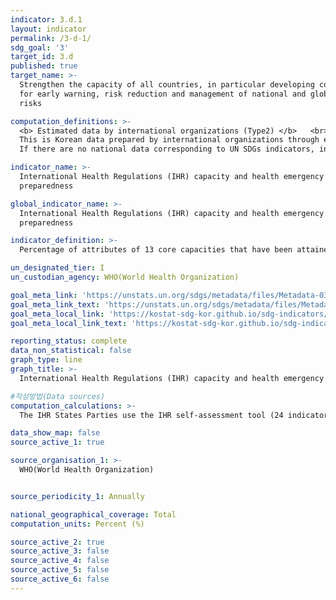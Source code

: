 ```yaml
---
indicator: 3.d.1
layout: indicator
permalink: /3-d-1/
sdg_goal: '3'
target_id: 3.d
published: true
target_name: >-
  Strengthen the capacity of all countries, in particular developing countries,
  for early warning, risk reduction and management of national and global health
  risks

computation_definitions: >-
  <b> Estimated data by international organizations (Type2) </b>   <br>
  This is Korean data prepared by international organizations through estimation and modeling. <br>
  If there are no national data corresponding to UN SDGs indicators, international data are available for monitoring.

indicator_name: >-
  International Health Regulations (IHR) capacity and health emergency
  preparedness

global_indicator_name: >-
  International Health Regulations (IHR) capacity and health emergency
  preparedness

indicator_definition: >-
  Percentage of attributes of 13 core capacities that have been attained. The attainment of the 13 core capacities are measured through 24 detailed indicators (variables). 

un_designated_tier: I
un_custodian_agency: WHO(World Health Organization)

goal_meta_link: 'https://unstats.un.org/sdgs/metadata/files/Metadata-03-0d-01.pdf'
goal_meta_link_text: 'https://unstats.un.org/sdgs/metadata/files/Metadata-03-0d-01.pdf'
goal_meta_local_link: 'https://kostat-sdg-kor.github.io/sdg-indicators/public/data/Metadata-03-0d-01_ENG.pdf'
goal_meta_local_link_text: 'https://kostat-sdg-kor.github.io/sdg-indicators/public/data/Metadata-03-0d-01_ENG.pdf'

reporting_status: complete
data_non_statistical: false
graph_type: line
graph_title: >-
  International Health Regulations (IHR) capacity and health emergency preparedness

#작성방법(Data sources)
computation_calculations: >-
  The IHR States Parties use the IHR self-assessment tool (24 indicators for 13 capacities) and report the results through the e-SPAR platform (https://extranet.who.int/e-spar/), and the WHO compiles these data for analysis. 

data_show_map: false
source_active_1: true

source_organisation_1: >- 
  WHO(World Health Organization)


source_periodicity_1: Annually 

national_geographical_coverage: Total
computation_units: Percent (%)

source_active_2: true
source_active_3: false
source_active_4: false
source_active_5: false
source_active_6: false
---
```


